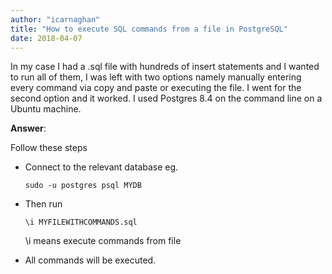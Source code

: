 ```yaml
---
author: "icarnaghan"
title: "How to execute SQL commands from a file in PostgreSQL"
date: 2018-04-07
---
```


In my case I had a .sql file with hundreds of insert statements and I wanted to run all of them, I was left with two options namely manually entering every command via copy and paste or executing the file. I went for the second option and it worked. I used Postgres 8.4 on the command line on a Ubuntu machine.

**Answer**:

Follow these steps

- Connect to the relevant database eg.
    
    ```
    sudo -u postgres psql MYDB
    ```
    
- Then run
    
    ```
    \i MYFILEWITHCOMMANDS.sql
    ```
    
    \\i means execute commands from file
- All commands will be executed.
